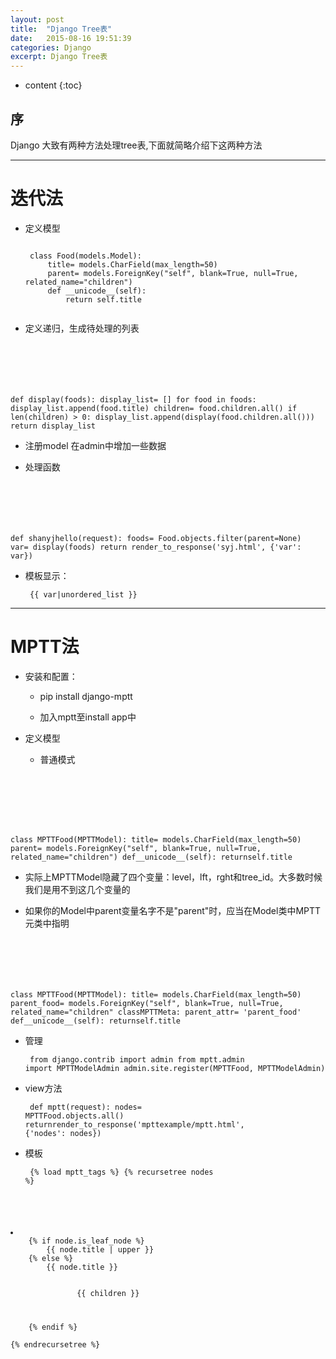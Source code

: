 ```yaml
---
layout: post
title:  "Django Tree表"
date:   2015-08-16 19:51:39
categories: Django
excerpt: Django Tree表
---
```


* content
{:toc}


## 序

Django 大致有两种方法处理tree表,下面就简略介绍下这两种方法

---

# 迭代法

 * 定义模型
     <pre><code>
    class Food(models.Model):
        title= models.CharField(max_length=50)
        parent= models.ForeignKey("self", blank=True, null=True, related_name="children")
        def __unicode__(self):
            return self.title
    </code></pre>

 * 定义递归，生成待处理的列表
      <pre><code>
def display(foods):
    display_list= []
    for food in foods:
        display_list.append(food.title)
        children= food.children.all()
        if len(children) > 0:
            display_list.append(display(food.children.all()))
    return display_list
        </code></pre>

 * 注册model 在admin中增加一些数据

 * 处理函数
      <pre><code>
def shanyjhello(request):
    foods= Food.objects.filter(parent=None)
    var= display(foods)
    return render_to_response('syj.html', {'var': var})
        </code></pre>

 * 模板显示：
       <pre><code>
{{ var\|unordered_list }}
        </code></pre>

---

# MPTT法

 * 安装和配置：

   * pip install django-mptt

   * 加入mptt至install app中

 * 定义模型

   * 普通模式
     <pre><code>
class MPTTFood(MPTTModel):
    title= models.CharField(max_length=50)
    parent= models.ForeignKey("self", blank=True, null=True, related_name="children")
    def__unicode__(self):
        returnself.title
    </code></pre>

   * 实际上MPTTModel隐藏了四个变量：level，lft，rght和tree_id。大多数时候我们是用不到这几个变量的

   * 如果你的Model中parent变量名字不是"parent"时，应当在Model类中MPTT元类中指明
      <pre><code>
class MPTTFood(MPTTModel):
    title= models.CharField(max_length=50)
    parent_food= models.ForeignKey("self", blank=True, null=True, related_name="children"
    classMPTTMeta:
        parent_attr= 'parent_food'
    def__unicode__(self):
        returnself.title
    </code></pre>

 * 管理
       <pre><code>
from django.contrib import admin
from mptt.admin import MPTTModelAdmin
admin.site.register(MPTTFood, MPTTModelAdmin)
    </code></pre>

 * view方法
        <pre><code>
def mptt(request):
    nodes= MPTTFood.objects.all()
    returnrender_to_response('mpttexample/mptt.html', \{'nodes': nodes\})
        </code></pre>

 * 模板
         <pre><code>
{% load mptt_tags %}
{% recursetree nodes %}
<li>
    {% if node.is_leaf_node %}
        {{ node.title | upper }}
    {% else %}
        {{ node.title }}
        <ul>
            {{ children }}
        </ul>
    {% endif %}
</li>
{% endrecursetree %}
        </code></pre>
